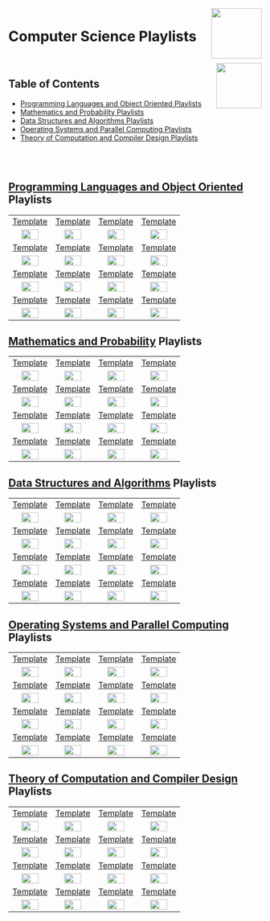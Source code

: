 <img align="right" width="100" src="https://github.com/cs-MohamedAyman/YouTube-Playlists/blob/master/organizations-logos/youtube.jpg">

# Computer Science Playlists

<br>
<img align="right" width="90" height="90" src="https://github.com/cs-MohamedAyman/cs-MohamedAyman/blob/main/repos-logos/agenda.jpg">

## Table of Contents
  * [Programming Languages and Object Oriented Playlists](#Programming-Languages-and-Object-Oriented-Playlists)
  * [Mathematics and Probability Playlists](#Mathematics-and-Probability-Playlists)
  * [Data Structures and Algorithms Playlists](#Data-Structures-and-Algorithms-Playlists)
  * [Operating Systems and Parallel Computing Playlists](#Operating-Systems-and-Parallel-Computing-Playlists)
  * [Theory of Computation and Compiler Design Playlists](#Theory-of-Computation-and-Compiler-Design-Playlists)

<br><br>

## [Programming Languages and Object Oriented](https://github.com/cs-MohamedAyman/YouTube-Playlists/blob/master/Computer-Science-Playlists/Programming-Languages-and-Object-Oriented-Playlists/README.md) Playlists

<table>
    <tbody>
        <tr>
<td align=center width="25%"><a href="https://github.com/cs-MohamedAyman/YouTube-Playlists/blob/master/Computer-Science-Playlists/Programming-Languages-and-Object-Oriented-Playlists/README.md">Template</a></td>
<td align=center width="25%"><a href="https://github.com/cs-MohamedAyman/YouTube-Playlists/blob/master/Computer-Science-Playlists/Programming-Languages-and-Object-Oriented-Playlists/README.md">Template</a></td>
<td align=center width="25%"><a href="https://github.com/cs-MohamedAyman/YouTube-Playlists/blob/master/Computer-Science-Playlists/Programming-Languages-and-Object-Oriented-Playlists/README.md">Template</a></td>
<td align=center width="25%"><a href="https://github.com/cs-MohamedAyman/YouTube-Playlists/blob/master/Computer-Science-Playlists/Programming-Languages-and-Object-Oriented-Playlists/README.md">Template</a></td>
        </tr>
        <tr>
<td align=center width="25%"><img src="https://github.com/cs-MohamedAyman/YouTube-Playlists/blob/master/organizations-logos/image.jpg" width="70%"></img></td>
<td align=center width="25%"><img src="https://github.com/cs-MohamedAyman/YouTube-Playlists/blob/master/organizations-logos/image.jpg" width="70%"></img></td>
<td align=center width="25%"><img src="https://github.com/cs-MohamedAyman/YouTube-Playlists/blob/master/organizations-logos/image.jpg" width="70%"></img></td>
<td align=center width="25%"><img src="https://github.com/cs-MohamedAyman/YouTube-Playlists/blob/master/organizations-logos/image.jpg" width="70%"></img></td>
        </tr>
        <tr>
<td align=center width="25%"><a href="https://github.com/cs-MohamedAyman/YouTube-Playlists/blob/master/Computer-Science-Playlists/Programming-Languages-and-Object-Oriented-Playlists/README.md">Template</a></td>
<td align=center width="25%"><a href="https://github.com/cs-MohamedAyman/YouTube-Playlists/blob/master/Computer-Science-Playlists/Programming-Languages-and-Object-Oriented-Playlists/README.md">Template</a></td>
<td align=center width="25%"><a href="https://github.com/cs-MohamedAyman/YouTube-Playlists/blob/master/Computer-Science-Playlists/Programming-Languages-and-Object-Oriented-Playlists/README.md">Template</a></td>
<td align=center width="25%"><a href="https://github.com/cs-MohamedAyman/YouTube-Playlists/blob/master/Computer-Science-Playlists/Programming-Languages-and-Object-Oriented-Playlists/README.md">Template</a></td>
        </tr>
        <tr>
<td align=center width="25%"><img src="https://github.com/cs-MohamedAyman/YouTube-Playlists/blob/master/organizations-logos/image.jpg" width="70%"></img></td>
<td align=center width="25%"><img src="https://github.com/cs-MohamedAyman/YouTube-Playlists/blob/master/organizations-logos/image.jpg" width="70%"></img></td>
<td align=center width="25%"><img src="https://github.com/cs-MohamedAyman/YouTube-Playlists/blob/master/organizations-logos/image.jpg" width="70%"></img></td>
<td align=center width="25%"><img src="https://github.com/cs-MohamedAyman/YouTube-Playlists/blob/master/organizations-logos/image.jpg" width="70%"></img></td>
        </tr>
        <tr>
<td align=center width="25%"><a href="https://github.com/cs-MohamedAyman/YouTube-Playlists/blob/master/Computer-Science-Playlists/Programming-Languages-and-Object-Oriented-Playlists/README.md">Template</a></td>
<td align=center width="25%"><a href="https://github.com/cs-MohamedAyman/YouTube-Playlists/blob/master/Computer-Science-Playlists/Programming-Languages-and-Object-Oriented-Playlists/README.md">Template</a></td>
<td align=center width="25%"><a href="https://github.com/cs-MohamedAyman/YouTube-Playlists/blob/master/Computer-Science-Playlists/Programming-Languages-and-Object-Oriented-Playlists/README.md">Template</a></td>
<td align=center width="25%"><a href="https://github.com/cs-MohamedAyman/YouTube-Playlists/blob/master/Computer-Science-Playlists/Programming-Languages-and-Object-Oriented-Playlists/README.md">Template</a></td>
        </tr>
        <tr>
<td align=center width="25%"><img src="https://github.com/cs-MohamedAyman/YouTube-Playlists/blob/master/organizations-logos/image.jpg" width="70%"></img></td>
<td align=center width="25%"><img src="https://github.com/cs-MohamedAyman/YouTube-Playlists/blob/master/organizations-logos/image.jpg" width="70%"></img></td>
<td align=center width="25%"><img src="https://github.com/cs-MohamedAyman/YouTube-Playlists/blob/master/organizations-logos/image.jpg" width="70%"></img></td>
<td align=center width="25%"><img src="https://github.com/cs-MohamedAyman/YouTube-Playlists/blob/master/organizations-logos/image.jpg" width="70%"></img></td>
        </tr>
        <tr>
<td align=center width="25%"><a href="https://github.com/cs-MohamedAyman/YouTube-Playlists/blob/master/Computer-Science-Playlists/Programming-Languages-and-Object-Oriented-Playlists/README.md">Template</a></td>
<td align=center width="25%"><a href="https://github.com/cs-MohamedAyman/YouTube-Playlists/blob/master/Computer-Science-Playlists/Programming-Languages-and-Object-Oriented-Playlists/README.md">Template</a></td>
<td align=center width="25%"><a href="https://github.com/cs-MohamedAyman/YouTube-Playlists/blob/master/Computer-Science-Playlists/Programming-Languages-and-Object-Oriented-Playlists/README.md">Template</a></td>
<td align=center width="25%"><a href="https://github.com/cs-MohamedAyman/YouTube-Playlists/blob/master/Computer-Science-Playlists/Programming-Languages-and-Object-Oriented-Playlists/README.md">Template</a></td>
        </tr>
        <tr>
<td align=center width="25%"><img src="https://github.com/cs-MohamedAyman/YouTube-Playlists/blob/master/organizations-logos/image.jpg" width="70%"></img></td>
<td align=center width="25%"><img src="https://github.com/cs-MohamedAyman/YouTube-Playlists/blob/master/organizations-logos/image.jpg" width="70%"></img></td>
<td align=center width="25%"><img src="https://github.com/cs-MohamedAyman/YouTube-Playlists/blob/master/organizations-logos/image.jpg" width="70%"></img></td>
<td align=center width="25%"><img src="https://github.com/cs-MohamedAyman/YouTube-Playlists/blob/master/organizations-logos/image.jpg" width="70%"></img></td>
        </tr>
    </tbody>
</table>

## [Mathematics and Probability](https://github.com/cs-MohamedAyman/YouTube-Playlists/blob/master/Computer-Science-Playlists/Mathematics-and-Probability-Playlists/README.md) Playlists

<table>
    <tbody>
        <tr>
<td align=center width="25%"><a href="https://github.com/cs-MohamedAyman/YouTube-Playlists/blob/master/Computer-Science-Playlists/Mathematics-and-Probability-Playlists/README.md">Template</a></td>
<td align=center width="25%"><a href="https://github.com/cs-MohamedAyman/YouTube-Playlists/blob/master/Computer-Science-Playlists/Mathematics-and-Probability-Playlists/README.md">Template</a></td>
<td align=center width="25%"><a href="https://github.com/cs-MohamedAyman/YouTube-Playlists/blob/master/Computer-Science-Playlists/Mathematics-and-Probability-Playlists/README.md">Template</a></td>
<td align=center width="25%"><a href="https://github.com/cs-MohamedAyman/YouTube-Playlists/blob/master/Computer-Science-Playlists/Mathematics-and-Probability-Playlists/README.md">Template</a></td>
        </tr>
        <tr>
<td align=center width="25%"><img src="https://github.com/cs-MohamedAyman/YouTube-Playlists/blob/master/organizations-logos/image.jpg" width="70%"></img></td>
<td align=center width="25%"><img src="https://github.com/cs-MohamedAyman/YouTube-Playlists/blob/master/organizations-logos/image.jpg" width="70%"></img></td>
<td align=center width="25%"><img src="https://github.com/cs-MohamedAyman/YouTube-Playlists/blob/master/organizations-logos/image.jpg" width="70%"></img></td>
<td align=center width="25%"><img src="https://github.com/cs-MohamedAyman/YouTube-Playlists/blob/master/organizations-logos/image.jpg" width="70%"></img></td>
        </tr>
        <tr>
<td align=center width="25%"><a href="https://github.com/cs-MohamedAyman/YouTube-Playlists/blob/master/Computer-Science-Playlists/Mathematics-and-Probability-Playlists/README.md">Template</a></td>
<td align=center width="25%"><a href="https://github.com/cs-MohamedAyman/YouTube-Playlists/blob/master/Computer-Science-Playlists/Mathematics-and-Probability-Playlists/README.md">Template</a></td>
<td align=center width="25%"><a href="https://github.com/cs-MohamedAyman/YouTube-Playlists/blob/master/Computer-Science-Playlists/Mathematics-and-Probability-Playlists/README.md">Template</a></td>
<td align=center width="25%"><a href="https://github.com/cs-MohamedAyman/YouTube-Playlists/blob/master/Computer-Science-Playlists/Mathematics-and-Probability-Playlists/README.md">Template</a></td>
        </tr>
        <tr>
<td align=center width="25%"><img src="https://github.com/cs-MohamedAyman/YouTube-Playlists/blob/master/organizations-logos/image.jpg" width="70%"></img></td>
<td align=center width="25%"><img src="https://github.com/cs-MohamedAyman/YouTube-Playlists/blob/master/organizations-logos/image.jpg" width="70%"></img></td>
<td align=center width="25%"><img src="https://github.com/cs-MohamedAyman/YouTube-Playlists/blob/master/organizations-logos/image.jpg" width="70%"></img></td>
<td align=center width="25%"><img src="https://github.com/cs-MohamedAyman/YouTube-Playlists/blob/master/organizations-logos/image.jpg" width="70%"></img></td>
        </tr>
        <tr>
<td align=center width="25%"><a href="https://github.com/cs-MohamedAyman/YouTube-Playlists/blob/master/Computer-Science-Playlists/Mathematics-and-Probability-Playlists/README.md">Template</a></td>
<td align=center width="25%"><a href="https://github.com/cs-MohamedAyman/YouTube-Playlists/blob/master/Computer-Science-Playlists/Mathematics-and-Probability-Playlists/README.md">Template</a></td>
<td align=center width="25%"><a href="https://github.com/cs-MohamedAyman/YouTube-Playlists/blob/master/Computer-Science-Playlists/Mathematics-and-Probability-Playlists/README.md">Template</a></td>
<td align=center width="25%"><a href="https://github.com/cs-MohamedAyman/YouTube-Playlists/blob/master/Computer-Science-Playlists/Mathematics-and-Probability-Playlists/README.md">Template</a></td>
        </tr>
        <tr>
<td align=center width="25%"><img src="https://github.com/cs-MohamedAyman/YouTube-Playlists/blob/master/organizations-logos/image.jpg" width="70%"></img></td>
<td align=center width="25%"><img src="https://github.com/cs-MohamedAyman/YouTube-Playlists/blob/master/organizations-logos/image.jpg" width="70%"></img></td>
<td align=center width="25%"><img src="https://github.com/cs-MohamedAyman/YouTube-Playlists/blob/master/organizations-logos/image.jpg" width="70%"></img></td>
<td align=center width="25%"><img src="https://github.com/cs-MohamedAyman/YouTube-Playlists/blob/master/organizations-logos/image.jpg" width="70%"></img></td>
        </tr>
        <tr>
<td align=center width="25%"><a href="https://github.com/cs-MohamedAyman/YouTube-Playlists/blob/master/Computer-Science-Playlists/Mathematics-and-Probability-Playlists/README.md">Template</a></td>
<td align=center width="25%"><a href="https://github.com/cs-MohamedAyman/YouTube-Playlists/blob/master/Computer-Science-Playlists/Mathematics-and-Probability-Playlists/README.md">Template</a></td>
<td align=center width="25%"><a href="https://github.com/cs-MohamedAyman/YouTube-Playlists/blob/master/Computer-Science-Playlists/Mathematics-and-Probability-Playlists/README.md">Template</a></td>
<td align=center width="25%"><a href="https://github.com/cs-MohamedAyman/YouTube-Playlists/blob/master/Computer-Science-Playlists/Mathematics-and-Probability-Playlists/README.md">Template</a></td>
        </tr>
        <tr>
<td align=center width="25%"><img src="https://github.com/cs-MohamedAyman/YouTube-Playlists/blob/master/organizations-logos/image.jpg" width="70%"></img></td>
<td align=center width="25%"><img src="https://github.com/cs-MohamedAyman/YouTube-Playlists/blob/master/organizations-logos/image.jpg" width="70%"></img></td>
<td align=center width="25%"><img src="https://github.com/cs-MohamedAyman/YouTube-Playlists/blob/master/organizations-logos/image.jpg" width="70%"></img></td>
<td align=center width="25%"><img src="https://github.com/cs-MohamedAyman/YouTube-Playlists/blob/master/organizations-logos/image.jpg" width="70%"></img></td>
        </tr>
    </tbody>
</table>

## [Data Structures and Algorithms](https://github.com/cs-MohamedAyman/YouTube-Playlists/blob/master/Computer-Science-Playlists/Data-Structures-and-Algorithms-Playlists/README.md) Playlists

<table>
    <tbody>
        <tr>
<td align=center width="25%"><a href="https://github.com/cs-MohamedAyman/YouTube-Playlists/blob/master/Computer-Science-Playlists/Data-Structures-and-Algorithms-Playlists/README.md">Template</a></td>
<td align=center width="25%"><a href="https://github.com/cs-MohamedAyman/YouTube-Playlists/blob/master/Computer-Science-Playlists/Data-Structures-and-Algorithms-Playlists/README.md">Template</a></td>
<td align=center width="25%"><a href="https://github.com/cs-MohamedAyman/YouTube-Playlists/blob/master/Computer-Science-Playlists/Data-Structures-and-Algorithms-Playlists/README.md">Template</a></td>
<td align=center width="25%"><a href="https://github.com/cs-MohamedAyman/YouTube-Playlists/blob/master/Computer-Science-Playlists/Data-Structures-and-Algorithms-Playlists/README.md">Template</a></td>
        </tr>
        <tr>
<td align=center width="25%"><img src="https://github.com/cs-MohamedAyman/YouTube-Playlists/blob/master/organizations-logos/image.jpg" width="70%"></img></td>
<td align=center width="25%"><img src="https://github.com/cs-MohamedAyman/YouTube-Playlists/blob/master/organizations-logos/image.jpg" width="70%"></img></td>
<td align=center width="25%"><img src="https://github.com/cs-MohamedAyman/YouTube-Playlists/blob/master/organizations-logos/image.jpg" width="70%"></img></td>
<td align=center width="25%"><img src="https://github.com/cs-MohamedAyman/YouTube-Playlists/blob/master/organizations-logos/image.jpg" width="70%"></img></td>
        </tr>
        <tr>
<td align=center width="25%"><a href="https://github.com/cs-MohamedAyman/YouTube-Playlists/blob/master/Computer-Science-Playlists/Data-Structures-and-Algorithms-Playlists/README.md">Template</a></td>
<td align=center width="25%"><a href="https://github.com/cs-MohamedAyman/YouTube-Playlists/blob/master/Computer-Science-Playlists/Data-Structures-and-Algorithms-Playlists/README.md">Template</a></td>
<td align=center width="25%"><a href="https://github.com/cs-MohamedAyman/YouTube-Playlists/blob/master/Computer-Science-Playlists/Data-Structures-and-Algorithms-Playlists/README.md">Template</a></td>
<td align=center width="25%"><a href="https://github.com/cs-MohamedAyman/YouTube-Playlists/blob/master/Computer-Science-Playlists/Data-Structures-and-Algorithms-Playlists/README.md">Template</a></td>
        </tr>
        <tr>
<td align=center width="25%"><img src="https://github.com/cs-MohamedAyman/YouTube-Playlists/blob/master/organizations-logos/image.jpg" width="70%"></img></td>
<td align=center width="25%"><img src="https://github.com/cs-MohamedAyman/YouTube-Playlists/blob/master/organizations-logos/image.jpg" width="70%"></img></td>
<td align=center width="25%"><img src="https://github.com/cs-MohamedAyman/YouTube-Playlists/blob/master/organizations-logos/image.jpg" width="70%"></img></td>
<td align=center width="25%"><img src="https://github.com/cs-MohamedAyman/YouTube-Playlists/blob/master/organizations-logos/image.jpg" width="70%"></img></td>
        </tr>
        <tr>
<td align=center width="25%"><a href="https://github.com/cs-MohamedAyman/YouTube-Playlists/blob/master/Computer-Science-Playlists/Data-Structures-and-Algorithms-Playlists/README.md">Template</a></td>
<td align=center width="25%"><a href="https://github.com/cs-MohamedAyman/YouTube-Playlists/blob/master/Computer-Science-Playlists/Data-Structures-and-Algorithms-Playlists/README.md">Template</a></td>
<td align=center width="25%"><a href="https://github.com/cs-MohamedAyman/YouTube-Playlists/blob/master/Computer-Science-Playlists/Data-Structures-and-Algorithms-Playlists/README.md">Template</a></td>
<td align=center width="25%"><a href="https://github.com/cs-MohamedAyman/YouTube-Playlists/blob/master/Computer-Science-Playlists/Data-Structures-and-Algorithms-Playlists/README.md">Template</a></td>
        </tr>
        <tr>
<td align=center width="25%"><img src="https://github.com/cs-MohamedAyman/YouTube-Playlists/blob/master/organizations-logos/image.jpg" width="70%"></img></td>
<td align=center width="25%"><img src="https://github.com/cs-MohamedAyman/YouTube-Playlists/blob/master/organizations-logos/image.jpg" width="70%"></img></td>
<td align=center width="25%"><img src="https://github.com/cs-MohamedAyman/YouTube-Playlists/blob/master/organizations-logos/image.jpg" width="70%"></img></td>
<td align=center width="25%"><img src="https://github.com/cs-MohamedAyman/YouTube-Playlists/blob/master/organizations-logos/image.jpg" width="70%"></img></td>
        </tr>
        <tr>
<td align=center width="25%"><a href="https://github.com/cs-MohamedAyman/YouTube-Playlists/blob/master/Computer-Science-Playlists/Data-Structures-and-Algorithms-Playlists/README.md">Template</a></td>
<td align=center width="25%"><a href="https://github.com/cs-MohamedAyman/YouTube-Playlists/blob/master/Computer-Science-Playlists/Data-Structures-and-Algorithms-Playlists/README.md">Template</a></td>
<td align=center width="25%"><a href="https://github.com/cs-MohamedAyman/YouTube-Playlists/blob/master/Computer-Science-Playlists/Data-Structures-and-Algorithms-Playlists/README.md">Template</a></td>
<td align=center width="25%"><a href="https://github.com/cs-MohamedAyman/YouTube-Playlists/blob/master/Computer-Science-Playlists/Data-Structures-and-Algorithms-Playlists/README.md">Template</a></td>
        </tr>
        <tr>
<td align=center width="25%"><img src="https://github.com/cs-MohamedAyman/YouTube-Playlists/blob/master/organizations-logos/image.jpg" width="70%"></img></td>
<td align=center width="25%"><img src="https://github.com/cs-MohamedAyman/YouTube-Playlists/blob/master/organizations-logos/image.jpg" width="70%"></img></td>
<td align=center width="25%"><img src="https://github.com/cs-MohamedAyman/YouTube-Playlists/blob/master/organizations-logos/image.jpg" width="70%"></img></td>
<td align=center width="25%"><img src="https://github.com/cs-MohamedAyman/YouTube-Playlists/blob/master/organizations-logos/image.jpg" width="70%"></img></td>
        </tr>
    </tbody>
</table>

## [Operating Systems and Parallel Computing](https://github.com/cs-MohamedAyman/YouTube-Playlists/blob/master/Computer-Science-Playlists/Operating-Systems-and-Parallel-Computing-Playlists/README.md) Playlists

<table>
    <tbody>
        <tr>
<td align=center width="25%"><a href="https://github.com/cs-MohamedAyman/YouTube-Playlists/blob/master/Computer-Science-Playlists/Operating Systems and Parallel Computing Playlists/README.md">Template</a></td>
<td align=center width="25%"><a href="https://github.com/cs-MohamedAyman/YouTube-Playlists/blob/master/Computer-Science-Playlists/Operating Systems and Parallel Computing Playlists/README.md">Template</a></td>
<td align=center width="25%"><a href="https://github.com/cs-MohamedAyman/YouTube-Playlists/blob/master/Computer-Science-Playlists/Operating Systems and Parallel Computing Playlists/README.md">Template</a></td>
<td align=center width="25%"><a href="https://github.com/cs-MohamedAyman/YouTube-Playlists/blob/master/Computer-Science-Playlists/Operating Systems and Parallel Computing Playlists/README.md">Template</a></td>
        </tr>
        <tr>
<td align=center width="25%"><img src="https://github.com/cs-MohamedAyman/YouTube-Playlists/blob/master/organizations-logos/image.jpg" width="70%"></img></td>
<td align=center width="25%"><img src="https://github.com/cs-MohamedAyman/YouTube-Playlists/blob/master/organizations-logos/image.jpg" width="70%"></img></td>
<td align=center width="25%"><img src="https://github.com/cs-MohamedAyman/YouTube-Playlists/blob/master/organizations-logos/image.jpg" width="70%"></img></td>
<td align=center width="25%"><img src="https://github.com/cs-MohamedAyman/YouTube-Playlists/blob/master/organizations-logos/image.jpg" width="70%"></img></td>
        </tr>
        <tr>
<td align=center width="25%"><a href="https://github.com/cs-MohamedAyman/YouTube-Playlists/blob/master/Computer-Science-Playlists/Operating Systems and Parallel Computing Playlists/README.md">Template</a></td>
<td align=center width="25%"><a href="https://github.com/cs-MohamedAyman/YouTube-Playlists/blob/master/Computer-Science-Playlists/Operating Systems and Parallel Computing Playlists/README.md">Template</a></td>
<td align=center width="25%"><a href="https://github.com/cs-MohamedAyman/YouTube-Playlists/blob/master/Computer-Science-Playlists/Operating Systems and Parallel Computing Playlists/README.md">Template</a></td>
<td align=center width="25%"><a href="https://github.com/cs-MohamedAyman/YouTube-Playlists/blob/master/Computer-Science-Playlists/Operating Systems and Parallel Computing Playlists/README.md">Template</a></td>
        </tr>
        <tr>
<td align=center width="25%"><img src="https://github.com/cs-MohamedAyman/YouTube-Playlists/blob/master/organizations-logos/image.jpg" width="70%"></img></td>
<td align=center width="25%"><img src="https://github.com/cs-MohamedAyman/YouTube-Playlists/blob/master/organizations-logos/image.jpg" width="70%"></img></td>
<td align=center width="25%"><img src="https://github.com/cs-MohamedAyman/YouTube-Playlists/blob/master/organizations-logos/image.jpg" width="70%"></img></td>
<td align=center width="25%"><img src="https://github.com/cs-MohamedAyman/YouTube-Playlists/blob/master/organizations-logos/image.jpg" width="70%"></img></td>
        </tr>
        <tr>
<td align=center width="25%"><a href="https://github.com/cs-MohamedAyman/YouTube-Playlists/blob/master/Computer-Science-Playlists/Operating Systems and Parallel Computing Playlists/README.md">Template</a></td>
<td align=center width="25%"><a href="https://github.com/cs-MohamedAyman/YouTube-Playlists/blob/master/Computer-Science-Playlists/Operating Systems and Parallel Computing Playlists/README.md">Template</a></td>
<td align=center width="25%"><a href="https://github.com/cs-MohamedAyman/YouTube-Playlists/blob/master/Computer-Science-Playlists/Operating Systems and Parallel Computing Playlists/README.md">Template</a></td>
<td align=center width="25%"><a href="https://github.com/cs-MohamedAyman/YouTube-Playlists/blob/master/Computer-Science-Playlists/Operating Systems and Parallel Computing Playlists/README.md">Template</a></td>
        </tr>
        <tr>
<td align=center width="25%"><img src="https://github.com/cs-MohamedAyman/YouTube-Playlists/blob/master/organizations-logos/image.jpg" width="70%"></img></td>
<td align=center width="25%"><img src="https://github.com/cs-MohamedAyman/YouTube-Playlists/blob/master/organizations-logos/image.jpg" width="70%"></img></td>
<td align=center width="25%"><img src="https://github.com/cs-MohamedAyman/YouTube-Playlists/blob/master/organizations-logos/image.jpg" width="70%"></img></td>
<td align=center width="25%"><img src="https://github.com/cs-MohamedAyman/YouTube-Playlists/blob/master/organizations-logos/image.jpg" width="70%"></img></td>
        </tr>
        <tr>
<td align=center width="25%"><a href="https://github.com/cs-MohamedAyman/YouTube-Playlists/blob/master/Computer-Science-Playlists/Operating Systems and Parallel Computing Playlists/README.md">Template</a></td>
<td align=center width="25%"><a href="https://github.com/cs-MohamedAyman/YouTube-Playlists/blob/master/Computer-Science-Playlists/Operating Systems and Parallel Computing Playlists/README.md">Template</a></td>
<td align=center width="25%"><a href="https://github.com/cs-MohamedAyman/YouTube-Playlists/blob/master/Computer-Science-Playlists/Operating Systems and Parallel Computing Playlists/README.md">Template</a></td>
<td align=center width="25%"><a href="https://github.com/cs-MohamedAyman/YouTube-Playlists/blob/master/Computer-Science-Playlists/Operating Systems and Parallel Computing Playlists/README.md">Template</a></td>
        </tr>
        <tr>
<td align=center width="25%"><img src="https://github.com/cs-MohamedAyman/YouTube-Playlists/blob/master/organizations-logos/image.jpg" width="70%"></img></td>
<td align=center width="25%"><img src="https://github.com/cs-MohamedAyman/YouTube-Playlists/blob/master/organizations-logos/image.jpg" width="70%"></img></td>
<td align=center width="25%"><img src="https://github.com/cs-MohamedAyman/YouTube-Playlists/blob/master/organizations-logos/image.jpg" width="70%"></img></td>
<td align=center width="25%"><img src="https://github.com/cs-MohamedAyman/YouTube-Playlists/blob/master/organizations-logos/image.jpg" width="70%"></img></td>
        </tr>
    </tbody>
</table>

## [Theory of Computation and Compiler Design](https://github.com/cs-MohamedAyman/YouTube-Playlists/blob/master/Computer-Science-Playlists/Theory-of-Computation-and-Compiler-Design-Playlists/README.md) Playlists

<table>
    <tbody>
        <tr>
<td align=center width="25%"><a href="https://github.com/cs-MohamedAyman/YouTube-Playlists/blob/master/Computer-Science-Playlists/Theory-of-Computation-and-Compiler-Design-Playlists/README.md">Template</a></td>
<td align=center width="25%"><a href="https://github.com/cs-MohamedAyman/YouTube-Playlists/blob/master/Computer-Science-Playlists/Theory-of-Computation-and-Compiler-Design-Playlists/README.md">Template</a></td>
<td align=center width="25%"><a href="https://github.com/cs-MohamedAyman/YouTube-Playlists/blob/master/Computer-Science-Playlists/Theory-of-Computation-and-Compiler-Design-Playlists/README.md">Template</a></td>
<td align=center width="25%"><a href="https://github.com/cs-MohamedAyman/YouTube-Playlists/blob/master/Computer-Science-Playlists/Theory-of-Computation-and-Compiler-Design-Playlists/README.md">Template</a></td>
        </tr>
        <tr>
<td align=center width="25%"><img src="https://github.com/cs-MohamedAyman/YouTube-Playlists/blob/master/organizations-logos/image.jpg" width="70%"></img></td>
<td align=center width="25%"><img src="https://github.com/cs-MohamedAyman/YouTube-Playlists/blob/master/organizations-logos/image.jpg" width="70%"></img></td>
<td align=center width="25%"><img src="https://github.com/cs-MohamedAyman/YouTube-Playlists/blob/master/organizations-logos/image.jpg" width="70%"></img></td>
<td align=center width="25%"><img src="https://github.com/cs-MohamedAyman/YouTube-Playlists/blob/master/organizations-logos/image.jpg" width="70%"></img></td>
        </tr>
        <tr>
<td align=center width="25%"><a href="https://github.com/cs-MohamedAyman/YouTube-Playlists/blob/master/Computer-Science-Playlists/Theory-of-Computation-and-Compiler-Design-Playlists/README.md">Template</a></td>
<td align=center width="25%"><a href="https://github.com/cs-MohamedAyman/YouTube-Playlists/blob/master/Computer-Science-Playlists/Theory-of-Computation-and-Compiler-Design-Playlists/README.md">Template</a></td>
<td align=center width="25%"><a href="https://github.com/cs-MohamedAyman/YouTube-Playlists/blob/master/Computer-Science-Playlists/Theory-of-Computation-and-Compiler-Design-Playlists/README.md">Template</a></td>
<td align=center width="25%"><a href="https://github.com/cs-MohamedAyman/YouTube-Playlists/blob/master/Computer-Science-Playlists/Theory-of-Computation-and-Compiler-Design-Playlists/README.md">Template</a></td>
        </tr>
        <tr>
<td align=center width="25%"><img src="https://github.com/cs-MohamedAyman/YouTube-Playlists/blob/master/organizations-logos/image.jpg" width="70%"></img></td>
<td align=center width="25%"><img src="https://github.com/cs-MohamedAyman/YouTube-Playlists/blob/master/organizations-logos/image.jpg" width="70%"></img></td>
<td align=center width="25%"><img src="https://github.com/cs-MohamedAyman/YouTube-Playlists/blob/master/organizations-logos/image.jpg" width="70%"></img></td>
<td align=center width="25%"><img src="https://github.com/cs-MohamedAyman/YouTube-Playlists/blob/master/organizations-logos/image.jpg" width="70%"></img></td>
        </tr>
        <tr>
<td align=center width="25%"><a href="https://github.com/cs-MohamedAyman/YouTube-Playlists/blob/master/Computer-Science-Playlists/Theory-of-Computation-and-Compiler-Design-Playlists/README.md">Template</a></td>
<td align=center width="25%"><a href="https://github.com/cs-MohamedAyman/YouTube-Playlists/blob/master/Computer-Science-Playlists/Theory-of-Computation-and-Compiler-Design-Playlists/README.md">Template</a></td>
<td align=center width="25%"><a href="https://github.com/cs-MohamedAyman/YouTube-Playlists/blob/master/Computer-Science-Playlists/Theory-of-Computation-and-Compiler-Design-Playlists/README.md">Template</a></td>
<td align=center width="25%"><a href="https://github.com/cs-MohamedAyman/YouTube-Playlists/blob/master/Computer-Science-Playlists/Theory-of-Computation-and-Compiler-Design-Playlists/README.md">Template</a></td>
        </tr>
        <tr>
<td align=center width="25%"><img src="https://github.com/cs-MohamedAyman/YouTube-Playlists/blob/master/organizations-logos/image.jpg" width="70%"></img></td>
<td align=center width="25%"><img src="https://github.com/cs-MohamedAyman/YouTube-Playlists/blob/master/organizations-logos/image.jpg" width="70%"></img></td>
<td align=center width="25%"><img src="https://github.com/cs-MohamedAyman/YouTube-Playlists/blob/master/organizations-logos/image.jpg" width="70%"></img></td>
<td align=center width="25%"><img src="https://github.com/cs-MohamedAyman/YouTube-Playlists/blob/master/organizations-logos/image.jpg" width="70%"></img></td>
        </tr>
        <tr>
<td align=center width="25%"><a href="https://github.com/cs-MohamedAyman/YouTube-Playlists/blob/master/Computer-Science-Playlists/Theory-of-Computation-and-Compiler-Design-Playlists/README.md">Template</a></td>
<td align=center width="25%"><a href="https://github.com/cs-MohamedAyman/YouTube-Playlists/blob/master/Computer-Science-Playlists/Theory-of-Computation-and-Compiler-Design-Playlists/README.md">Template</a></td>
<td align=center width="25%"><a href="https://github.com/cs-MohamedAyman/YouTube-Playlists/blob/master/Computer-Science-Playlists/Theory-of-Computation-and-Compiler-Design-Playlists/README.md">Template</a></td>
<td align=center width="25%"><a href="https://github.com/cs-MohamedAyman/YouTube-Playlists/blob/master/Computer-Science-Playlists/Theory-of-Computation-and-Compiler-Design-Playlists/README.md">Template</a></td>
        </tr>
        <tr>
<td align=center width="25%"><img src="https://github.com/cs-MohamedAyman/YouTube-Playlists/blob/master/organizations-logos/image.jpg" width="70%"></img></td>
<td align=center width="25%"><img src="https://github.com/cs-MohamedAyman/YouTube-Playlists/blob/master/organizations-logos/image.jpg" width="70%"></img></td>
<td align=center width="25%"><img src="https://github.com/cs-MohamedAyman/YouTube-Playlists/blob/master/organizations-logos/image.jpg" width="70%"></img></td>
<td align=center width="25%"><img src="https://github.com/cs-MohamedAyman/YouTube-Playlists/blob/master/organizations-logos/image.jpg" width="70%"></img></td>
        </tr>
    </tbody>
</table>
